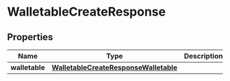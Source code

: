 

# WalletableCreateResponse


## Properties

| Name | Type | Description | Notes |
|------------ | ------------- | ------------- | -------------|
|**walletable** | [**WalletableCreateResponseWalletable**](WalletableCreateResponseWalletable.md) |  |  |



